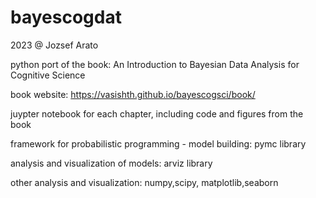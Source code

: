 # bayescogdat


2023 @ Jozsef Arato

python port of the book: An Introduction to Bayesian Data Analysis for Cognitive Science

book website: https://vasishth.github.io/bayescogsci/book/




juypter notebook for each chapter, including code and figures from the book

framework for probabilistic programming - model building: pymc library

analysis and visualization of models: arviz library 

other analysis and visualization:  numpy,scipy, matplotlib,seaborn
